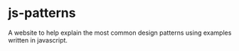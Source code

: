# js-patterns

A website to help explain the most common design patterns using examples written in javascript.